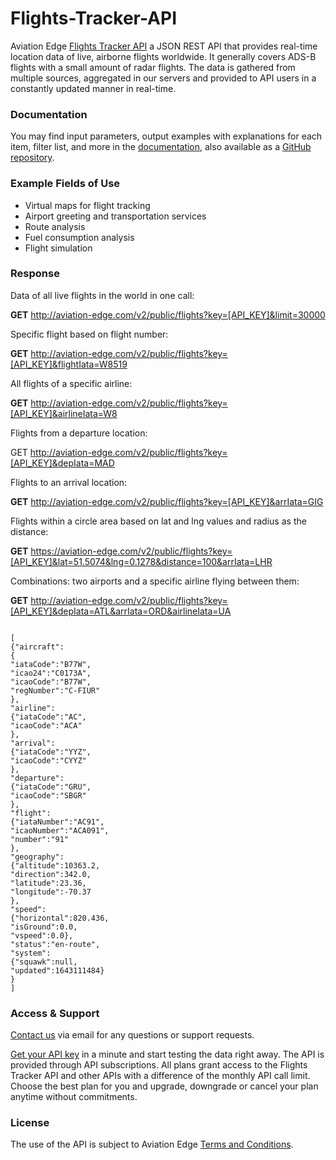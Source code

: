 # Flights-Tracker-API
Aviation Edge <a href="https://aviation-edge.com/flight-radar-and-tracker-api/"> Flights Tracker API</a> a JSON REST API that provides real-time location data of live, airborne flights worldwide. It generally covers ADS-B flights with a small amount of radar flights. The data is gathered from multiple sources, aggregated in  our servers and provided to API users in a constantly updated manner in real-time.

### Documentation
You may find input parameters, output examples with explanations for each item, filter list, and more in the [documentation](https://aviation-edge.com/developers/), also available as a [GitHub repository](https://github.com/AviationEdgeAPI/aviation-edge-api). 

### Example Fields of Use
- Virtual maps for flight tracking
- Airport greeting and transportation services
- Route analysis
- Fuel consumption analysis
- Flight simulation

### Response
Data of all live flights in the world in one call:

**GET** http://aviation-edge.com/v2/public/flights?key=[API_KEY]&limit=30000

Specific flight based on flight number:

**GET** http://aviation-edge.com/v2/public/flights?key=[API_KEY]&flightIata=W8519

All flights of a specific airline:

**GET** http://aviation-edge.com/v2/public/flights?key=[API_KEY]&airlineIata=W8

Flights from a departure location:

GET http://aviation-edge.com/v2/public/flights?key=[API_KEY]&depIata=MAD

Flights to an arrival location:

**GET** http://aviation-edge.com/v2/public/flights?key=[API_KEY]&arrIata=GIG

Flights within a circle area based on lat and lng values and radius as the distance:

**GET** https://aviation-edge.com/v2/public/flights?key=[API_KEY]&lat=51.5074&lng=0.1278&distance=100&arrIata=LHR

Combinations: two airports and a specific airline flying between them:

**GET** http://aviation-edge.com/v2/public/flights?key=[API_KEY]&depIata=ATL&arrIata=ORD&airlineIata=UA

```

[
{"aircraft":
{
"iataCode":"B77W",
"icao24":"C0173A",
"icaoCode":"B77W",
"regNumber":"C-FIUR"
},
"airline":
{"iataCode":"AC",
"icaoCode":"ACA"
},
"arrival":
{"iataCode":"YYZ",
"icaoCode":"CYYZ"
},
"departure":
{"iataCode":"GRU",
"icaoCode":"SBGR"
},
"flight":
{"iataNumber":"AC91",
"icaoNumber":"ACA091",
"number":"91"
},
"geography":
{"altitude":10363.2,
"direction":342.0,
"latitude":23.36,
"longitude":-70.37
},
"speed":
{"horizontal":820.436,
"isGround":0.0,
"vspeed":0.0},
"status":"en-route",
"system":
{"squawk":null,
"updated":1643111484}
}
]
```

### Access & Support
[Contact us](https://aviation-edge.com/contact/) via email for any questions or support requests.

[Get your API key](https://aviation-edge.com/premium-api/) in a minute and start testing the data right away. The API is provided through API subscriptions. All plans grant access to the Flights Tracker API and other APIs with a difference of the monthly API call limit. Choose the best plan for you and upgrade, downgrade or cancel your plan anytime without  commitments.

### License
The use of the API is subject to Aviation Edge [Terms and Conditions](https://aviation-edge.com/api-terms-of-service/).
